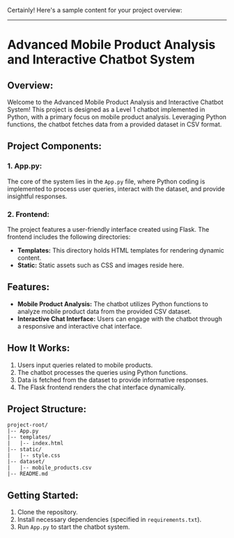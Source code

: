 Certainly! Here's a sample content for your project overview:

---

# Advanced Mobile Product Analysis and Interactive Chatbot System

## Overview:

Welcome to the Advanced Mobile Product Analysis and Interactive Chatbot System! This project is designed as a Level 1 chatbot implemented in Python, with a primary focus on mobile product analysis. Leveraging Python functions, the chatbot fetches data from a provided dataset in CSV format.

## Project Components:

### 1. App.py:
The core of the system lies in the `App.py` file, where Python coding is implemented to process user queries, interact with the dataset, and provide insightful responses.

### 2. Frontend:
The project features a user-friendly interface created using Flask. The frontend includes the following directories:

- **Templates:** This directory holds HTML templates for rendering dynamic content.
- **Static:** Static assets such as CSS and images reside here.

## Features:

- **Mobile Product Analysis:** The chatbot utilizes Python functions to analyze mobile product data from the provided CSV dataset.
- **Interactive Chat Interface:** Users can engage with the chatbot through a responsive and interactive chat interface.

## How It Works:

1. Users input queries related to mobile products.
2. The chatbot processes the queries using Python functions.
3. Data is fetched from the dataset to provide informative responses.
4. The Flask frontend renders the chat interface dynamically.

## Project Structure:

```
project-root/
|-- App.py
|-- templates/
|   |-- index.html
|-- static/
|   |-- style.css
|-- dataset/
|   |-- mobile_products.csv
|-- README.md
```

## Getting Started:

1. Clone the repository.
2. Install necessary dependencies (specified in `requirements.txt`).
3. Run `App.py` to start the chatbot system.

